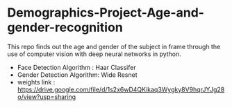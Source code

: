 # Demographics-Project-Age-and-gender-recognition
This repo finds out the age and gender of the subject in frame through the use of computer vision with deep neural networks in python.

- Face Detection Algorithm : Haar Classifer
- Gender Detection Algorithm: Wide Resnet
- weights link : https://drive.google.com/file/d/1s2x6wD4QKikaq3Wygky8V9hqrJYJg28o/view?usp=sharing

